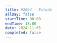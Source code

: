 ```yaml
---
title: #2094 - Estudo
allDay: false
startTime: 08:00
endTime: 18:00
date: 2024-11-05
completed: false
---
```

